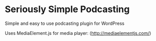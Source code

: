 Seriously Simple Podcasting
===========================

Simple and easy to use podcasting plugin for WordPress

Uses MediaElement.js for media player: (http://mediaelementjs.com/)